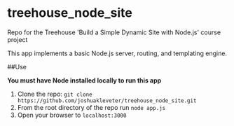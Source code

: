 # treehouse_node_site
Repo for the Treehouse 'Build a Simple Dynamic Site with Node.js' course project

This app implements a basic Node.js server, routing, and templating engine.

##Use

**You must have Node installed locally to run this app**

1. Clone the repo: `git clone https://github.com/joshuakleveter/treehouse_node_site.git`
2. From the root directory of the repo run `node app.js`
3. Open your browser to `localhost:3000`
